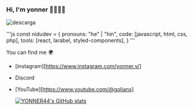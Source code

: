 ### Hi, I'm yonner 👋😎👩‍💻

![descarga](https://github.com/YONNER44/sena/assets/118782598/fb31f2ee-fb7b-462d-87a6-c9450211260e)

'''js
const nidudev = {
  pronouns: "he" | "hin",
  code: [javascript, html, css, php],
  tools: [react, larabel, styled-components],
}
'''

You can find me 🌍
- [instagram][https://www.instagram.com/yonner.v/]
- Discord
- [YouTube][https://www.youtube.com/@golians]

  [![YONNER44's GitHub stats](https://github-readme-stats.vercel.app/api?username=YONNER44)](https://github.com/anuraghazra_icons=true&theme=dracula)

<!--
**YONNER44/YONNER44** is a ✨ _special_ ✨ repository because its `README.md` (this file) appears on your GitHub profile.

Here are some ideas to get you started:

- 🔭 I’m currently working on ...
- 🌱 I’m currently learning ...
- 👯 I’m looking to collaborate on ...
- 🤔 I’m looking for help with ...
- 💬 Ask me about ...
- 📫 How to reach me: ...
- 😄 Pronouns: ...
- ⚡ Fun fact: ...
-->
